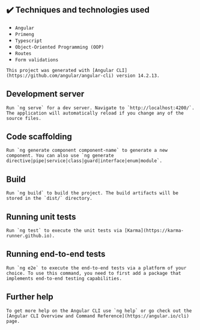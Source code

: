 ## ✔️ Techniques and technologies used

- ``Angular``
- ``Primeng``
- ``Typescript``
- ``Object-Oriented Programming (OOP)``
- ``Routes``
- ``Form validations``

``This project was generated with [Angular CLI](https://github.com/angular/angular-cli) version 14.2.13.``

## Development server

``Run `ng serve` for a dev server. Navigate to `http://localhost:4200/`. The application will automatically reload if you change any of the source files.``

## Code scaffolding

``Run `ng generate component component-name` to generate a new component. You can also use `ng generate directive|pipe|service|class|guard|interface|enum|module`.``

## Build

``Run `ng build` to build the project. The build artifacts will be stored in the `dist/` directory.``

## Running unit tests

``Run `ng test` to execute the unit tests via [Karma](https://karma-runner.github.io).``

## Running end-to-end tests

``Run `ng e2e` to execute the end-to-end tests via a platform of your choice. To use this command, you need to first add a package that implements end-to-end testing capabilities.``

## Further help

``To get more help on the Angular CLI use `ng help` or go check out the [Angular CLI Overview and Command Reference](https://angular.io/cli) page.``
